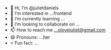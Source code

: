 - 👋 Hi, I’m @julietdaniels
- 👀 I’m interested in ...frontend
- 🌱 I’m currently learning ...
- 💞️ I’m looking to collaborate on ...
- 📫 How to reach me ...oloyejuliet@gmail.com
- 😄 Pronouns: ...her
- ⚡ Fun fact: ...

<!---
julietdaniels/julietdaniels is a ✨ special ✨ repository because its `README.md` (this file) appears on your GitHub profile.
You can click the Preview link to take a look at your changes.
--->
